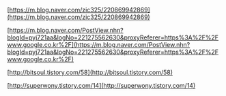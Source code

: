 

[https://m.blog.naver.com/zic325/220869942869](https://m.blog.naver.com/zic325/220869942869)  

[https://m.blog.naver.com/PostView.nhn?blogId=pyj721aa&logNo=221275562630&proxyReferer=https%3A%2F%2Fwww.google.co.kr%2F](https://m.blog.naver.com/PostView.nhn?blogId=pyj721aa&logNo=221275562630&proxyReferer=https%3A%2F%2Fwww.google.co.kr%2F)  

[http://bitsoul.tistory.com/58](http://bitsoul.tistory.com/58)  

[http://superwony.tistory.com/14](http://superwony.tistory.com/14)  

